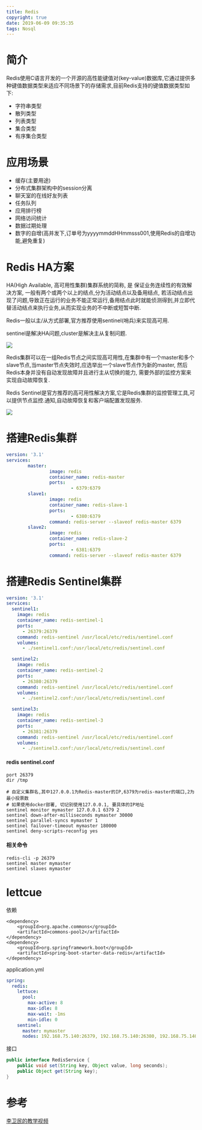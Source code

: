 ```yaml
---
title: Redis
copyright: true
date: 2019-06-09 09:35:35
tags: Nosql
---
```


# 简介
Redis使用C语言开发的一个开源的高性能键值对(key-value)数据库,它通过提供多种键值数据类型来适应不同场景下的存储需求,目前Redis支持的键值数据类型如下:
- 字符串类型
- 散列类型
- 列表类型
- 集合类型
- 有序集合类型

<!--more-->

# 应用场景
- 缓存(主要用途)
- 分布式集群架构中的session分离
- 聊天室的在线好友列表
- 任务队列
- 应用排行榜
- 网络访问统计
- 数据过期处理
- 数字的自增(高并发下,订单号为yyyymmddHHmmsss001,使用Redis的自增功能,避免重复)


# Redis HA方案
HA(High Available, 高可用性集群)集群系统的简称, 是 保证业务连续性的有效解决方案, 一般有两个或两个以上的结点,分为活动结点以及备用结点, 若活动结点出现了问题,导致正在运行的业务不能正常运行,备用结点此时就能侦测得到,并立即代替活动结点来执行业务,从而实现业务的不中断或短暂中断.

Redis一般以主/从方式部署,官方推荐使用sentinel(哨兵)来实现高可用.

sentinel是解决HA问题,cluster是解决主从复制问题.

![](https://www.funtl.com/assets/20150620161606990.jpg)

Redis集群可以在一组Redis节点之间实现高可用性,在集群中有一个master和多个slave节点,当master节点失效时,应选举出一个slave节点作为新的master, 然后Redis本身并没有自动发现故障并且进行主从切换的能力, 需要外部的监控方案来实现自动故障恢复.

Redis Sentinel是官方推荐的高可用性解决方案,它是Redis集群的监控管理工具,可以提供节点监控.通知,自动故障恢复和客户端配置发现服务.

![](https://www.funtl.com/assets/18841d5327556bfa750148943011901d1eac3cd8.jpg)

# 搭建Redis集群
```yml
version: '3.1'
services:
        master:
                image: redis
                container_name: redis-master
                ports:
                        - 6379:6379
        slave1:
                image: redis
                container_name: redis-slave-1
                ports:
                        - 6380:6379
                command: redis-server --slaveof redis-master 6379
        slave2:
                image: redis
                container_name: redis-slave-2
                ports:
                        - 6381:6379
                command: redis-server --slaveof redis-master 6379
```

# 搭建Redis Sentinel集群
```yml
version: '3.1'
services:
  sentinel1:
    image: redis
    container_name: redis-sentinel-1
    ports:
      - 26379:26379
    command: redis-sentinel /usr/local/etc/redis/sentinel.conf
    volumes:
      - ./sentinel1.conf:/usr/local/etc/redis/sentinel.conf

  sentinel2:
    image: redis
    container_name: redis-sentinel-2
    ports:
      - 26380:26379
    command: redis-sentinel /usr/local/etc/redis/sentinel.conf
    volumes:
      - ./sentinel2.conf:/usr/local/etc/redis/sentinel.conf

  sentinel3:
    image: redis
    container_name: redis-sentinel-3
    ports:
      - 26381:26379
    command: redis-sentinel /usr/local/etc/redis/sentinel.conf
    volumes:
      - ./sentinel3.conf:/usr/local/etc/redis/sentinel.conf
```

#### redis sentinel.conf
```
port 26379
dir /tmp

# 自定义集群名,其中127.0.0.1为Redis-master的IP,6379为redis-master的端口,2为最小投票数
# 如果使用docker部署, 切记别使用127.0.0.1, 要具体的IP地址
sentinel monitor mymaster 127.0.0.1 6379 2
sentinel down-after-milliseconds mymaster 30000
sentinel parallel-syncs mymaster 1
sentinel failover-timeout mymaster 180000
sentinel deny-scripts-reconfig yes
```

#### 相关命令
```
redis-cli -p 26379  
sentinel master mymaster
sentinel slaves mymaster
```

# lettcue
依赖
```
<dependency>
    <groupId>org.apache.commons</groupId>
    <artifactId>commons-pool2</artifactId>
</dependency>
<dependency>
    <groupId>org.springframework.boot</groupId>
    <artifactId>spring-boot-starter-data-redis</artifactId>
</dependency>
```
application.yml
```yml
spring:
  redis:
    lettuce:
      pool:
        max-active: 8
        max-idle: 8
        max-wait: -1ms
        min-idle: 0
    sentinel:
      master: mymaster
      nodes: 192.168.75.140:26379, 192.168.75.140:26380, 192.168.75.140:26381
```
接口
```java
public interface RedisService {
    public void set(String key, Object value, long seconds);
    public Object get(String key);
}
```

# 参考
[李卫民的教学视频](https://www.bilibili.com/video/av36042649/?p=116)

